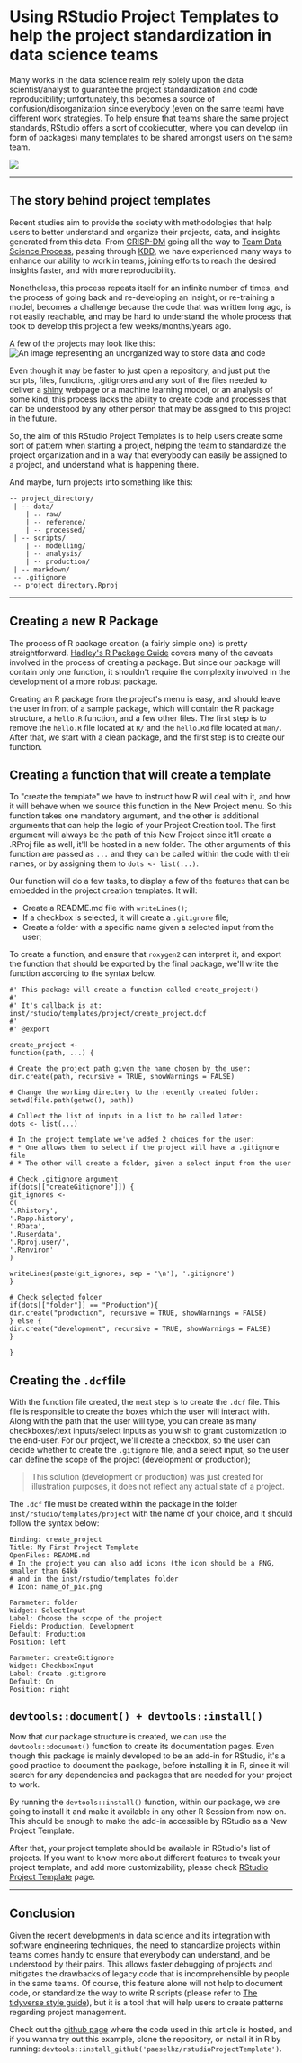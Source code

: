 # Using RStudio Project Templates to help the project standardization in data science teams

Many works in the data science realm rely solely upon the data scientist/analyst to guarantee the project standardization and code reproducibility; unfortunately, this becomes a source of confusion/disorganization since everybody (even on the same team) have different work strategies. To help ensure that teams share the same project standards, RStudio offers a sort of cookiecutter, where you can develop (in form of packages) many templates to be shared amongst users on the same team.

![](inst/extdata/image_header.png)

---

## The story behind project templates

Recent studies aim to provide the society with methodologies that help users to better understand and organize their projects, data, and insights generated from this data. From [CRISP-DM](https://en.wikipedia.org/wiki/Cross-industry_standard_process_for_data_mining) going all the way to [Team Data Science Process](https://docs.microsoft.com/en-us/azure/machine-learning/team-data-science-process/overview), passing through [KDD](https://en.wikipedia.org/wiki/Data_mining#Process), we have experienced many ways to enhance our ability to work in teams, joining efforts to reach the desired insights faster, and with more reproducibility. 

Nonetheless, this process repeats itself for an infinite number of times, and the process of going back and re-developing an insight, or re-training a model, becomes a challenge because the code that was written long ago, is not easily reachable, and may be hard to understand the whole process that took to develop this project a few weeks/months/years ago.

A few of the projects may look like this:
![An image representing an unorganized way to store data and code](inst/extdata/messy_project_image.png)

Even though it may be faster to just open a repository, and just put the scripts, files, functions, .gitignores and any sort of the files needed to deliver a [shiny](https://shiny.rstudio.com/) webpage or a machine learning model, or an analysis of some kind, this process lacks the ability to create code and processes that can be understood by any other person that may be assigned to this project in the future.

So, the aim of this RStudio Project Templates is to help users create some sort of pattern when starting a project, helping the team to standardize the project organization and in a way that everybody can easily be assigned to a project, and understand what is happening there.

And maybe, turn projects into something like this:
```
-- project_directory/
 | -- data/
    | -- raw/
    | -- reference/
    | -- processed/
 | -- scripts/
    | -- modelling/
    | -- analysis/
    | -- production/
 | -- markdown/
 -- .gitignore
 -- project_directory.Rproj
```

---

## Creating a new R Package

The process of R package creation (a fairly simple one) is pretty straightforward. [Hadley's R Package Guide](http://r-pkgs.had.co.nz/) covers many of the caveats involved in the process of creating a package. But since our package will contain only one function, it shouldn't require the complexity involved in the development of a more robust package.

Creating an R package from the project's menu is easy, and should leave the user in front of a sample package, which will contain the R package structure, a `hello.R` function, and a few other files. The first step is to remove the `hello.R` file located at `R/` and the `hello.Rd` file located at `man/`. After that, we start with a clean package, and the first step is to create our function.

## Creating a function that will create a template

To "create the template" we have to instruct how R will deal with it, and how it will behave when we source this function in the New Project menu. So this function takes one mandatory argument, and the other is additional arguments that can help the logic of your Project Creation tool. The first argument will always be the path of this New Project since it'll create a .RProj file as well, it'll be hosted in a new folder. The other arguments of this function are passed as `...` and they can be called within the code with their names, or by assigning them to `dots <- list(...)`.

Our function will do a few tasks, to display a few of the features that can be embedded in the project creation templates. It will:

* Create a README.md file with `writeLines()`;
* If a checkbox is selected, it will create a `.gitignore` file;
* Create a folder with a specific name given a selected input from the user;

To create a function, and ensure that `roxygen2` can interpret it, and export the function that should be exported by the final package, we'll write the function according to the syntax below.

```
#' This package will create a function called create_project()
#'
#' It's callback is at: inst/rstudio/templates/project/create_project.dcf
#'
#' @export

create_project <-
function(path, ...) {

# Create the project path given the name chosen by the user:
dir.create(path, recursive = TRUE, showWarnings = FALSE)

# Change the working directory to the recently created folder:
setwd(file.path(getwd(), path))

# Collect the list of inputs in a list to be called later:
dots <- list(...)

# In the project template we've added 2 choices for the user:
# * One allows them to select if the project will have a .gitignore file
# * The other will create a folder, given a select input from the user

# Check .gitignore argument
if(dots[["createGitignore"]]) {
git_ignores <-
c(
'.Rhistory',
'.Rapp.history',
'.RData',
'.Ruserdata',
'.Rproj.user/',
'.Renviron'
)

writeLines(paste(git_ignores, sep = '\n'), '.gitignore')
}

# Check selected folder
if(dots[["folder"]] == "Production"){
dir.create("production", recursive = TRUE, showWarnings = FALSE)
} else {
dir.create("development", recursive = TRUE, showWarnings = FALSE)
}

}

```

## Creating the `.dcf`file

With the function file created, the next step is to create the `.dcf` file. This file is responsible to create the boxes which the user will interact with. Along with the path that the user will type, you can create as many checkboxes/text inputs/select inputs as you wish to grant customization to the end-user. For our project, we'll create a checkbox, so the user can decide whether to create the `.gitignore` file, and a select input, so the user can define the scope of the project (development or production);

> This solution (development or production) was just created for illustration purposes, it does not reflect any actual state of a project.

The `.dcf` file must be created within the package in the folder `inst/rstudio/templates/project` with the name of your choice, and it should follow the syntax below:

```
Binding: create_project
Title: My First Project Template
OpenFiles: README.md
# In the project you can also add icons (the icon should be a PNG, smaller than 64kb
# and in the inst/rstudio/templates folder
# Icon: name_of_pic.png

Parameter: folder
Widget: SelectInput
Label: Choose the scope of the project
Fields: Production, Development
Default: Production
Position: left

Parameter: createGitignore
Widget: CheckboxInput
Label: Create .gitignore
Default: On
Position: right
```

## `devtools::document() + devtools::install()`

Now that our package structure is created, we can use the `devtools::document()` function to create its documentation pages. Even though this package is mainly developed to be an add-in for RStudio, it's a good practice to document the package, before installing it in R, since it will search for any dependencies and packages that are needed for your project to work.

By running the `devtools::install()` function, within our package, we are going to install it and make it available in any other R Session from now on. This should be enough to make the add-in accessible by RStudio as a New Project Template.

After that, your project template should be available in RStudio's list of projects. If you want to know more about different features to tweak your project template, and add more customizability, please check [RStudio Project Template](https://rstudio.github.io/rstudio-extensions/rstudio_project_templates.html) page.

---

## Conclusion

Given the recent developments in data science and its integration with software engineering techniques, the need to standardize projects within teams comes handy to ensure that everybody can understand, and be understood by their pairs. This allows faster debugging of projects and mitigates the drawbacks of legacy code that is incomprehensible by people in the same teams. Of course, this feature alone will not help to document code, or standardize the way to write R scripts (please refer to [The tidyverse style guide](https://style.tidyverse.org/)), but it is a tool that will help users to create patterns regarding project management.

Check out the [github page](https://github.com/paeselhz/rstudioProjectTemplate) where the code used in this article is hosted, and if you wanna try out this example, clone the repository, or install it in R by running: `devtools::install_github('paeselhz/rstudioProjectTemplate')`.
